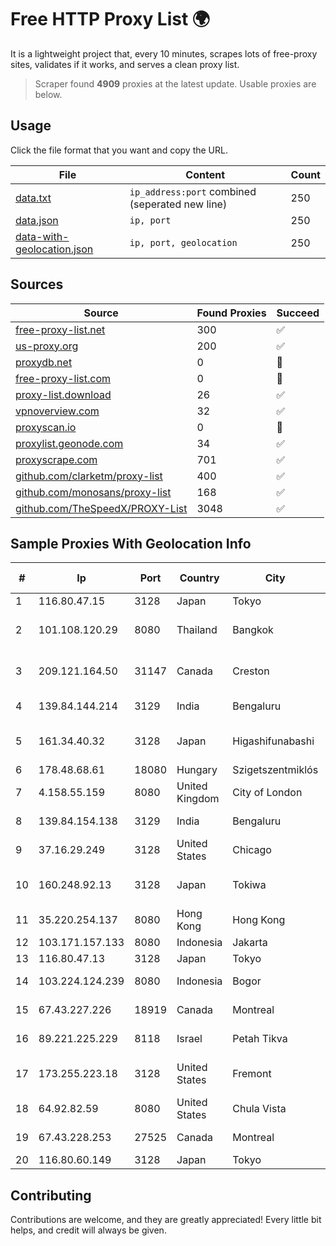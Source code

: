 
# Free HTTP Proxy List 🌍

It is a lightweight project that, every 10 minutes, scrapes lots of free-proxy sites, validates if it works, and serves a clean proxy list.


> Scraper found **4909** proxies at the latest update. Usable proxies are below.

## Usage

Click the file format that you want and copy the URL.


|File|Content|Count|
|----|-------|-----|
|[data.txt](https://raw.githubusercontent.com/themiralay/Proxy-List-World/master/data.txt)|`ip_address:port` combined (seperated new line)|250|
|[data.json](https://raw.githubusercontent.com/themiralay/Proxy-List-World/master/data.json)|`ip, port`|250|
|[data-with-geolocation.json](https://raw.githubusercontent.com/themiralay/Proxy-List-World/master/data-with-geolocation.json)|`ip, port, geolocation`|250|

## Sources

|Source|Found Proxies|Succeed|
|------|-------------|-------|
|[free-proxy-list.net](https://free-proxy-list.net)|300|✅|
|[us-proxy.org](https://www.us-proxy.org)|200|✅|
|[proxydb.net](http://proxydb.net)|0|🚫|
|[free-proxy-list.com](https://free-proxy-list.com/?page=&port=&type%5B%5D=http&type%5B%5D=https&up_time=0&search=Search)|0|🚫|
|[proxy-list.download](https://www.proxy-list.download/HTTP)|26|✅|
|[vpnoverview.com](https://vpnoverview.com/privacy/anonymous-browsing/free-proxy-servers)|32|✅|
|[proxyscan.io](https://www.proxyscan.io)|0|🚫|
|[proxylist.geonode.com](https://proxylist.geonode.com/api/proxy-list?limit=300&page=1&sort_by=lastChecked&sort_type=desc&protocols=http,https)|34|✅|
|[proxyscrape.com](https://api.proxyscrape.com/v2/?request=displayproxies&protocol=http&timeout=10000&country=all&ssl=all&anonymity=all)|701|✅|
|[github.com/clarketm/proxy-list](https://raw.githubusercontent.com/clarketm/proxy-list/master/proxy-list-raw.txt)|400|✅|
|[github.com/monosans/proxy-list](https://raw.githubusercontent.com/monosans/proxy-list/main/proxies/http.txt)|168|✅|
|[github.com/TheSpeedX/PROXY-List](https://raw.githubusercontent.com/TheSpeedX/PROXY-List/master/http.txt)|3048|✅|


## Sample Proxies With Geolocation Info

|#|Ip|Port|Country|City|Internet Service Provider|
|-|--|----|-------|----|-------------------------|
|1|116.80.47.15|3128|Japan|Tokyo|InfoSphere|
|2|101.108.120.29|8080|Thailand|Bangkok|TOT Public Company Limited|
|3|209.121.164.50|31147|Canada|Creston|TELUS Communications Inc.|
|4|139.84.144.214|3129|India|Bengaluru|The Constant Company, LLC|
|5|161.34.40.32|3128|Japan|Higashifunabashi|NTT PC Communications, Inc.|
|6|178.48.68.61|18080|Hungary|Szigetszentmiklós|UPC|
|7|4.158.55.159|8080|United Kingdom|City of London|Microsoft Corporation|
|8|139.84.154.138|3129|India|Bengaluru|The Constant Company, LLC|
|9|37.16.29.249|3128|United States|Chicago|Fly.io, Inc.|
|10|160.248.92.13|3128|Japan|Tokiwa|NTT PC Communications, Inc.|
|11|35.220.254.137|8080|Hong Kong|Hong Kong|Google LLC|
|12|103.171.157.133|8080|Indonesia|Jakarta|MYREPUBLIC|
|13|116.80.47.13|3128|Japan|Tokyo|InfoSphere|
|14|103.224.124.239|8080|Indonesia|Bogor|PT Curug Lintas Indonesia|
|15|67.43.227.226|18919|Canada|Montreal|GloboTech Communications|
|16|89.221.225.229|8118|Israel|Petah Tikva|Stark Industries Solutions LTD|
|17|173.255.223.18|3128|United States|Fremont|Akamai Technologies, Inc.|
|18|64.92.82.59|8080|United States|Chula Vista|Momentum Telecom, Inc.|
|19|67.43.228.253|27525|Canada|Montreal|GloboTech Communications|
|20|116.80.60.149|3128|Japan|Tokyo|InfoSphere|



## Contributing

Contributions are welcome, and they are greatly appreciated! Every
little bit helps, and credit will always be given.

